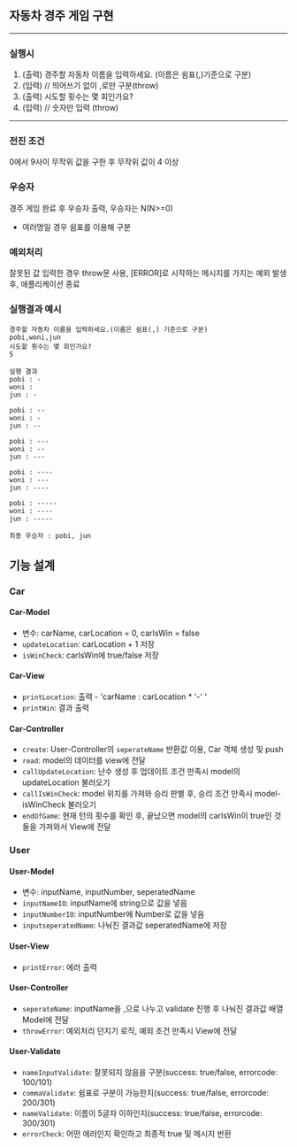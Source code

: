 ## 자동차 경주 게임 구현

---
### 실행시

1. (출력) 경주할 자동차 이름을 입력하세요. (이름은 쉼표(,)기준으로 구분)
2. (입력) // 띄어쓰기 없이 ,로만 구분(throw)
3. (출력) 시도할 횟수는 몇 회인가요?
4. (입력) // 숫자만 입력 (throw)

---

### 전진 조건
0에서 9사이 무작위 값을 구한 후 무작위 값이 4 이상

### 우승자
경주 게임 완료 후 우승자 출력, 우승자는 N(N>=0)
* 여러명일 경우 쉼표를 이용해 구분

### 예외처리
잘못된 값 입력한 경우 throw문 사용, [ERROR]로 시작하는 메시지를 가지는 예외 발생 후, 애플리케이션 종료

### 실행결과 예시

```textplain
경주할 자동차 이름을 입력하세요.(이름은 쉼표(,) 기준으로 구분)
pobi,woni,jun
시도할 횟수는 몇 회인가요?
5

실행 결과
pobi : -
woni :
jun : -

pobi : --
woni : -
jun : --

pobi : ---
woni : --
jun : ---

pobi : ----
woni : ---
jun : ----

pobi : -----
woni : ----
jun : -----

최종 우승자 : pobi, jun
```

## 기능 설계

### Car

#### Car-Model
* 변수: carName, carLocation = 0, carIsWin = false
* `updateLocation`: carLocation + 1 저장
* `isWinCheck`: carIsWin에 true/false 저장

#### Car-View
* `printLocation`: 출력 - 'carName : carLocation * '-' '
* `printWin`: 결과 출력

#### Car-Controller
* `create`: User-Controller의 `seperateName` 반환값 이용, Car 객체 생성 및 push
* `read`: model의 데이터를 view에 전달
* `callUpdateLocation`: 난수 생성 후 업데이트 조건 만족시 model의 updateLocation 불러오기
* `callIsWinCheck`: model 위치를 가져와 승리 판별 후, 승리 조건 만족시 model-isWinCheck 불러오기
* `endOfGame`: 현재 턴의 횟수를 확인 후, 끝났으면 model의 carIsWin이 true인 것들을 가져와서 View에 전달

### User

#### User-Model
* 변수: inputName, inputNumber, seperatedName
* `inputNameIO`: inputName에 string으로 값을 넣음
* `inputNumberIO`: inputNumber에 Number로 값을 넣음
* `inputseperatedName`: 나눠진 결과값 seperatedName에 저장

#### User-View
* `printError`: 에러 출력

#### User-Controller
* `seperateName`: inputName을 ,으로 나누고 validate 진행 후 나눠진 결과값 배열 Model에 전달
* `throwError`: 예외처리 던지기 로직, 예외 조건 만족시 View에 전달

#### User-Validate
* `nameInputValidate`: 잘못되지 않음을 구분(success: true/false, errorcode: 100/101)
* `commaValidate`: 쉼표로 구분이 가능한지(success: true/false, errorcode: 200/301)
* `nameValidate`: 이름이 5글자 이하인지(success: true/false, errorcode: 300/301)
* `errorCheck`: 어떤 에러인지 확인하고 최종적 true 및 메시지 반환